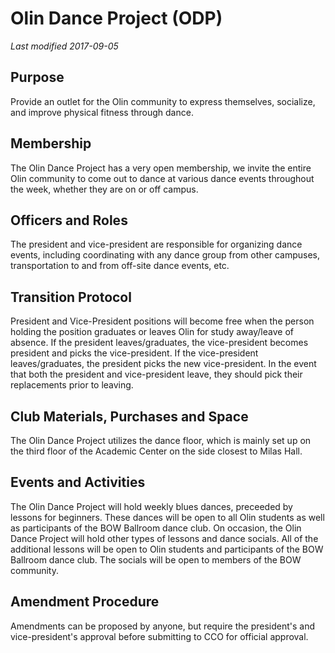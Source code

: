 # Olin Dance Project (ODP) 
*Last modified 2017-09-05*

## Purpose

Provide an outlet for the Olin community to express themselves, socialize, and improve physical fitness through dance.

## Membership

The Olin Dance Project has a very open membership, we invite the entire Olin community to come out to dance at various dance events throughout the week, whether they are on or off campus.

## Officers and Roles
The president and vice-president are responsible for organizing dance events, including coordinating with any dance group from other campuses, transportation to and from off-site dance events, etc.

## Transition Protocol

President and Vice-President positions will become free when the person holding the position graduates or leaves Olin for study away/leave of absence. If the president leaves/graduates, the vice-president becomes president and picks the vice-president. If the vice-president leaves/graduates, the president picks the new vice-president. In the event that both the president and vice-president leave, they should pick their replacements prior to leaving.

## Club Materials, Purchases and Space

The Olin Dance Project utilizes the dance floor, which is mainly set up on the third floor of the Academic Center on the side closest to Milas Hall.

## Events and Activities

The Olin Dance Project will hold weekly blues dances, preceeded by lessons for beginners. These dances will be open to all Olin students as well as participants of the BOW Ballroom dance club. On occasion, the Olin Dance Project will hold other types of lessons and dance socials. All of the additional lessons will be open to Olin students and participants of the BOW Ballroom dance club. The socials will be open to members of the BOW community.

## Amendment Procedure

Amendments can be proposed by anyone, but require the president's and vice-president's approval before submitting to CCO for official approval.

